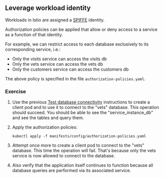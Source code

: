 ## Leverage workload identity

Workloads in Istio are assigned a [SPIFFE](https://spiffe.io/) identity.

Authorization policies can be applied that allow or deny access to a service as a function of that identity.

For example, we can restrict access to each database exclusively to its corresponding service, i.e.:

- Only the visits service can access the visits db
- Only the vets service can access the vets db
- Only the customers service can access the customers db

The above policy is specified in the file `authorization-policies.yaml`.

### Exercise

1. Use the previous [Test database connectivity](#test-database-connectivity) instructions to create a client pod and to use it to connect to the "vets" database.  This operation should succeed.  You should be able to see the "service_instance_db" and see the tables and query them.

1. Apply the authorization policies:

    ```shell
    kubectl apply -f manifests/config/authorization-policies.yaml
    ```

1. Attempt once more to create a client pod to connect to the "vets" database.  This time the operation will fail.  That's because only the vets service is now allowed to connect to the database.

1. Also verify that the application itself continues to function because all database queries are performed via its associated service.

